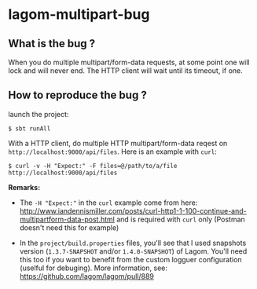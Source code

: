 # lagom-multipart-bug

## What is the bug ?

When you do multiple multipart/form-data requests, at some point one will lock and will never end.
The HTTP client will wait until its timeout, if one.

## How to reproduce the bug ?

launch the project:
```
$ sbt runAll
```

With a HTTP client, do multiple HTTP multipart/form-data reqest on `http://localhost:9000/api/files`.
Here is an example with `curl`:
```
$ curl -v -H "Expect:" -F files=@/path/to/a/file http://localhost:9000/api/files 
```

**Remarks:**   
- The `-H "Expect:"` in the `curl` example come from here: http://www.iandennismiller.com/posts/curl-http1-1-100-continue-and-multipartform-data-post.html and is required with `curl` only (Postman doesn't need this for example)

- In the `project/build.properties` files, you'll see that I used snapshots version (`1.3.7-SNAPSHOT` and/or `1.4.0-SNAPSHOT`) of Lagom.
You'll need this too if you want to benefit from the custom logguer configuration (uselful for debuging).
More information, see: https://github.com/lagom/lagom/pull/889
